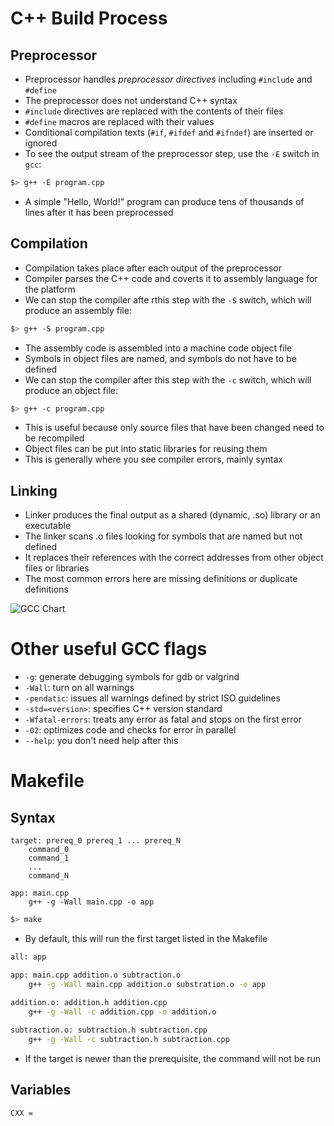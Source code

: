 # C++ Build Process
## Preprocessor
* Preprocessor handles *preprocessor directives* including ```#include``` and ```#define``` 
* The preprocessor does not understand C++ syntax
* ```#include``` directives are replaced with the contents of their files
* ```#define``` macros are replaced with their values
* Conditional compilation texts (```#if```, ```#ifdef```  and ```#ifndef```) are inserted or ignored 
* To see the output stream of the preprocessor step, use the ```-E``` switch in ```gcc```:
```bash
$> g++ -E program.cpp
```
* A simple "Hello, World!" program can produce tens of thousands of lines after it has been preprocessed

## Compilation
* Compilation takes place after each output of the preprocessor
* Compiler parses the C++ code and coverts it to assembly language for the platform
* We can stop the compiler afte rthis step with the ```-S``` switch, which will produce an assembly file:
```bash
$> g++ -S program.cpp
```
* The assembly code is assembled into a machine code object file
* Symbols in object files are named, and symbols do not have to be defined
* We can stop the compiler after this step with the ```-c``` switch, which will produce an object file:
```bash
$> g++ -c program.cpp
```
* This is useful because only source files that have been changed need to be recompiled
* Object files can be put into static libraries for reusing them
* This is generally where you see compiler errors, mainly syntax

## Linking
* Linker produces the final output as a shared (dynamic, .so) library or an executable
* The linker scans .o files looking for symbols that are named but not defined
* It replaces their references with the correct addresses from other object files or libraries
* The most common errors here are missing definitions or duplicate definitions

![GCC Chart](http://www.delorie.com/djgpp/doc/ug/basics/comp1.gif)
# Other useful GCC flags
* ```-g```: generate debugging symbols for gdb or valgrind
* ```-Wall```: turn on all warnings
* ```-pendatic```: issues all warnings defined by strict ISO guidelines
* ```-std=<version>```: specifies C++ version standard
* ```-Wfatal-errors```: treats any error as fatal and stops on the first error
* ```-02```: optimizes code and checks for error in parallel
* ```--help```: you don't need help after this

# Makefile

## Syntax
```gmake
target: prereq_0 prereq_1 ... prereq_N
	command_0
	command_1
	...
	command_N
```

```gmake
app: main.cpp
	g++ -g -Wall main.cpp -o app
```

```bash
$> make
```

* By default, this will run the first target listed in the Makefile

```bash
all: app

app: main.cpp addition.o subtraction.o
	g++ -g -Wall main.cpp addition.o substration.o -o app

addition.o: addition.h addition.cpp
	g++ -g -Wall -c addition.cpp -o addition.o
	
subtraction.o: subtraction.h subtraction.cpp
	g++ -g -Wall -c subtraction.h subtraction.cpp
```

* If the target is newer than the prerequisite, the command will not be run

## Variables
```make
CXX = 
```

